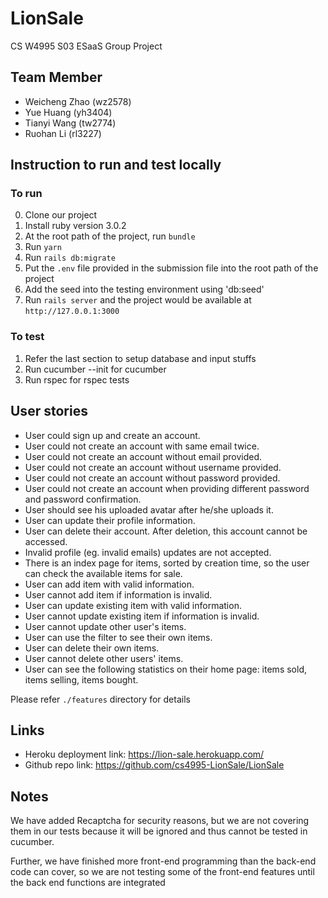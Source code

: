 # LionSale
CS W4995 S03 ESaaS Group Project

## Team Member
+ Weicheng Zhao (wz2578)
+ Yue Huang (yh3404)
+ Tianyi Wang (tw2774)
+ Ruohan Li (rl3227)

## Instruction to run and test locally

### To run
0. Clone our project
1. Install ruby version 3.0.2
2. At the root path of the project, run `bundle`
3. Run `yarn`
4. Run `rails db:migrate`
5. Put the `.env` file provided in the submission file into the root path of the project
6. Add the seed into the testing environment using 'db:seed'
7. Run `rails server` and the project would be available at `http://127.0.0.1:3000`

### To test

1. Refer the last section to setup database and input stuffs
2. Run cucumber --init for cucumber
3. Run rspec for rspec tests

## User stories
+ User could sign up and create an account.
+ User could not create an account with same email twice.
+ User could not create an account without email provided.
+ User could not create an account without username provided.
+ User could not create an account without password provided.
+ User could not create an account when providing different password and password confirmation.
+ User should see his uploaded avatar after he/she uploads it.
+ User can update their profile information.
+ User can delete their account. After deletion, this account cannot be accessed. 
+ Invalid profile (eg. invalid emails) updates are not accepted. 
+ There is an index page for items, sorted by creation time, so the user can check the available items for sale.
+ User can add item with valid information.
+ User cannot add item if information is invalid.
+ User can update existing item with valid information.
+ User cannot update existing item if information is invalid.
+ User cannot update other user's items. 
+ User can use the filter to see their own items. 
+ User can delete their own items. 
+ User cannot delete other users' items.
+ User can see the following statistics on their home page: items sold, items selling, items bought. 

Please refer `./features` directory for details

## Links
+ Heroku deployment link: https://lion-sale.herokuapp.com/
+ Github repo link: https://github.com/cs4995-LionSale/LionSale

## Notes
We have added Recaptcha for security reasons, but we are not covering them in our tests because it will be ignored and thus cannot be tested in cucumber. 

Further, we have finished more front-end programming than the back-end code can cover, so we are not testing some of the front-end features until the back end functions are integrated 


